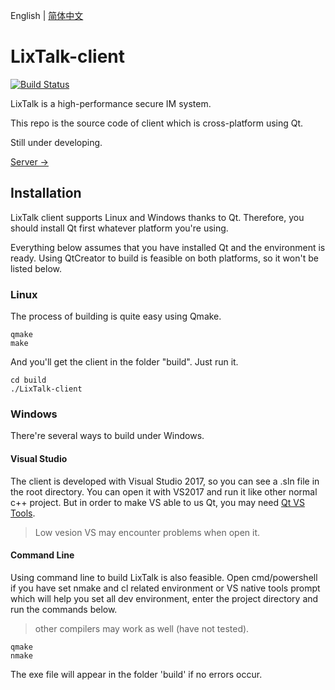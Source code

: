 English | [简体中文](https://github.com/ZingLix/LixTalk-client/blob/master/Readme.zh.md)

# LixTalk-client

[![Build Status](https://travis-ci.com/ZingLix/LixTalk-client.svg?branch=master)](https://travis-ci.com/ZingLix/LixTalk-client)

LixTalk is a high-performance secure IM system.

This repo is the source code of client which is cross-platform using Qt.

Still under developing.

[Server ->](https://github.com/ZingLix/LixTalk-server)

## Installation

LixTalk client supports Linux and Windows thanks to Qt. Therefore, you should install Qt first whatever platform you're using.

Everything below assumes that you have installed Qt and the environment is ready. Using QtCreator to build is feasible on both platforms, so it won't be listed below.

### Linux

The process of building is quite easy using Qmake.

```
qmake
make
```

And you'll get the client in the folder "build". Just run it.

```
cd build
./LixTalk-client
```

### Windows

There're several ways to build under Windows.

#### Visual Studio

The client is developed with Visual Studio 2017, so you can see a .sln file in the root directory. You can open it with VS2017 and run it like other normal c++ project. But in order to make VS able to us Qt, you may need [Qt VS Tools](https://marketplace.visualstudio.com/items?itemName=TheQtCompany.QtVisualStudioTools-19123).

> Low vesion VS may encounter problems when open it.

#### Command Line

Using command line to build LixTalk is also feasible. Open cmd/powershell if you have set nmake and cl related environment or VS native tools prompt which will help you set all dev environment, enter the project directory and run the commands below.

> other compilers may work as well (have not tested).

```
qmake
nmake
```

The exe file will appear in the folder 'build' if no errors occur.